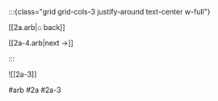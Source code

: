 :::{class="grid grid-cols-3 justify-around text-center w-full"}
<span/>

[[2a.arb|⌂ back]]

[[2a-4.arb|next →]]

:::

![[2a-3]]

#arb #2a #2a-3


